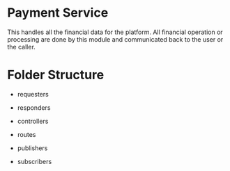 # Payment Service

This handles all the financial data for the platform. All financial operation or processing are done by this module and communicated back to the user or the caller.

# Folder Structure

- requesters

- responders

- controllers

- routes

- publishers

- subscribers